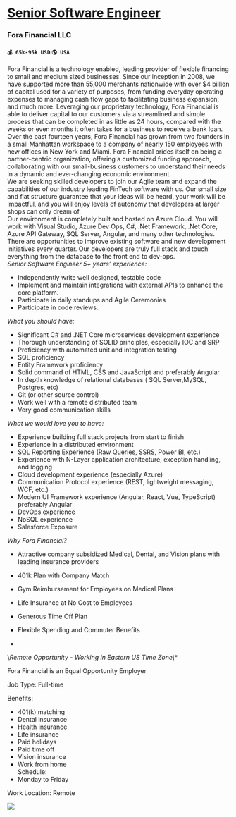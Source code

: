# [Senior Software Engineer](https://www.remotewlb.com/apply/senior-software-engineer-41247)  
### Fora Financial LLC  
#### `💰 65k-95k USD` `🌎 USA`  

Fora Financial is a technology enabled, leading provider of flexible financing to small and medium sized businesses. Since our inception in 2008, we have supported more than 55,000 merchants nationwide with over $4 billion of capital used for a variety of purposes, from funding everyday operating expenses to managing cash flow gaps to facilitating business expansion, and much more. Leveraging our proprietary technology, Fora Financial is able to deliver capital to our customers via a streamlined and simple process that can be completed in as little as 24 hours, compared with the weeks or even months it often takes for a business to receive a bank loan.  
Over the past fourteen years, Fora Financial has grown from two founders in a small Manhattan workspace to a company of nearly 150 employees with new offices in New York and Miami. Fora Financial prides itself on being a partner-centric organization, offering a customized funding approach, collaborating with our small-business customers to understand their needs in a dynamic and ever-changing economic environment.  
We are seeking skilled developers to join our Agile team and expand the capabilities of our industry leading FinTech software with us. Our small size and flat structure guarantee that your ideas will be heard, your work will be impactful, and you will enjoy levels of autonomy that developers at larger shops can only dream of.  
Our environment is completely built and hosted on Azure Cloud. You will work with Visual Studio, Azure Dev Ops, C#, .Net Framework, .Net Core, Azure API Gateway, SQL Server, Angular, and many other technologies. There are opportunities to improve existing software and new development initiatives every quarter. Our developers are truly full stack and touch everything from the database to the front end to dev-ops.  
*Senior Software Engineer 5+ years’ experience:*  
  
* Independently write well designed, testable code  
* Implement and maintain integrations with external APIs to enhance the core platform.  
* Participate in daily standups and Agile Ceremonies  
* Participate in code reviews.  
  
*What you should have:*  
  
* Significant C# and .NET Core microservices development experience  
* Thorough understanding of SOLID principles, especially IOC and SRP  
* Proficiency with automated unit and integration testing  
* SQL proficiency  
* Entity Framework proficiency  
* Solid command of HTML, CSS and JavaScript and preferably Angular  
* In depth knowledge of relational databases ( SQL Server,MySQL, Postgres, etc)  
* Git (or other source control)  
* Work well with a remote distributed team  
* Very good communication skills  
  
*What we would love you to have:*  
  
* Experience building full stack projects from start to finish  
* Experience in a distributed environment  
* SQL Reporting Experience (Raw Queries, SSRS, Power BI, etc.)  
* Experience with N-Layer application architecture, exception handling, and logging  
* Cloud development experience (especially Azure)  
* Communication Protocol experience (REST, lightweight messaging, WCF, etc.)  
* Modern UI Framework experience (Angular, React, Vue, TypeScript) preferably Angular  
* DevOps experience  
* NoSQL experience  
* Salesforce Exposure  
  
*Why Fora Financial?*  
  
* Attractive company subsidized Medical, Dental, and Vision plans with leading insurance providers  
* 401k Plan with Company Match  
* Gym Reimbursement for Employees on Medical Plans  
* Life Insurance at No Cost to Employees  
* Generous Time Off Plan  
* Flexible Spending and Commuter Benefits  
  
*  
\\*Remote Opportunity - Working in Eastern US Time Zone\\**  
  
Fora Financial is an Equal Opportunity Employer  
  
Job Type: Full-time  
  
Benefits:  
* 401(k) matching  
* Dental insurance  
* Health insurance  
* Life insurance  
* Paid holidays  
* Paid time off  
* Vision insurance  
* Work from home  
Schedule:  
* Monday to Friday  
  
Work Location: Remote

![](https://remotive.com/job/track/1895854/blank.gif?source=public_api)

